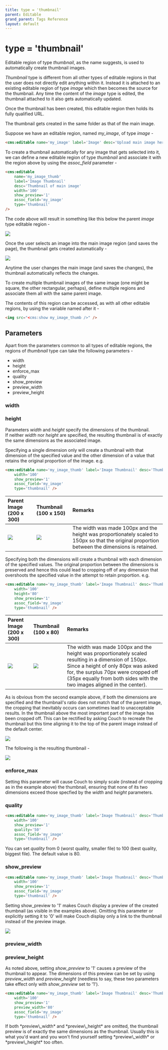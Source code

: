 ```yaml
---
title: type = 'thumbnail'
parent: Editable
grand_parent: Tags Reference
layout: default
---
```


# type = 'thumbnail'

Editable region of type _thumbnail_, as the name suggests, is used to automatically create thumbnail images.

_Thumbnail_ type is different from all other types of editable regions in that the user does not directly edit anything within it. Instead it is attached to an existing editable region of type _image_ which then becomes the source for the thumbnail. Any time the content of the _image_ type is edited, the thumbnail attached to it also gets automatically updated.

Once the thumbnail has been created, this editable region then holds its fully qualified URL.

<p class="notice">The thumbnail gets created in the same folder as that of the main image.</p>

Suppose we have an editable region, named *my\_image*, of type _image_ -

```html
<cms:editable name='my_image' label='Image' desc='Upload main image here' type="image" />
```

To create a thumbnail automatically for any image that gets selected into it, we can define a new editable region of type _thumbnail_ and associate it with the region above by using the *assoc\_field* parameter -

```html
<cms:editable
    name='my_image_thumb'
    label='Image Thumbnail'
    desc='Thumbnail of main image'
    width='100'
    show_preview='1'
    assoc_field='my_image'
    type='thumbnail'
/>
```

The code above will result in something like this below the parent _image_ type editable region -

![](../../../../assets/img/contents/editable-thumbnail-1.jpg)

Once the user selects an image into the main image region (and saves the page), the thumbnail gets created automatically -

![](../../../../assets/img/contents/editable-thumbnail-2.jpg)

Anytime the user changes the main image (and saves the changes), the thumbnail automatically reflects the changes.

<p class="success">To create multiple thumbnail images of the same image (one might be square, the other rectangular, perhaps), define multiple regions and associate them all with the same parent image.</p>

The contents of this region can be accessed, as with all other editable regions, by using the variable named after it -

```html
<img src="<cms:show my_image_thumb />" />
```

## Parameters

Apart from the parameters common to all types of editable regions, the regions of _thumbnail_ type can take the following parameters -

* width
* height
* enforce\_max
* quality
* show\_preview
* preview\_width
* preview\_height

### width

### height

Parameters _width_ and _height_ specify the dimensions of the thumbnail.<br/>
If neither _width_ nor _height_ are specified, the resulting thumbnail is of exactly the same dimensions as the associated image.

Specifying a single dimension only will create a thumbnail with that dimension of the specified value and the other dimension of a value that retains the original proportion of the image. e.g.

```html
<cms:editable name='my_image_thumb' label='Image Thumbnail' desc='Thumbnail of main image'
    width='100'
    show_preview='1'
    assoc_field='my_image'
    type='thumbnail' />
```

| Parent Image (200 x 300) | Thumbnail (100 x 150) | Remarks |
| :----------------------- | :-------------------- | :------ |
| ![](../../../../assets/img/contents/editable-thumbnail-3.jpg) | ![](../../../../assets/img/contents/editable-thumbnail-4.jpg) | The width was made 100px and the height was proportionately scaled to 150px so that the original proportion between the dimensions is retained. |

Specifying both the dimensions will create a thumbnail with each dimension of the specified values. The original proportion between the dimensions is preserved and hence this could lead to cropping off of any dimension that overshoots the specified value in the attempt to retain proportion. e.g.

```html
<cms:editable name='my_image_thumb' label='Image Thumbnail' desc='Thumbnail of main image'
    width='100'
    height='80'
    show_preview='1'
    assoc_field='my_image'
    type='thumbnail' />
```

| Parent Image (200 x 300) | Thumbnail (100 x 80) | Remarks |
| :----------------------- | :------------------- | :------ |
| ![](../../../../assets/img/contents/editable-thumbnail-5.jpg) | ![](../../../../assets/img/contents/editable-thumbnail-6.jpg) | The width was made 100px and the height was proportionately scaled resulting in a dimension of 150px. Since a height of only 80px was asked for, the surplus 70px were cropped off (35px equally from both sides with the two images aligned in the center). |

As is obvious from the second example above, if both the dimensions are specified and the thumbnail's ratio does not match that of the parent image, the cropping that inevitably occurs can sometimes lead to unacceptable results. In the thumbnail above the most important part of the image has been cropped off. This can be rectified by asking Couch to recreate the thumbnail but this time aligning it to the top of the parent image instead of the default center.

![](../../../../assets/img/contents/editable-thumbnail-7.jpg)

The following is the resulting thumbnail -

![](../../../../assets/img/contents/editable-thumbnail-8.jpg)

### enforce_max

Setting this parameter will cause Couch to simply scale (instead of cropping as in the example above) the thumbnail, ensuring that none of its two dimensions exceed those specfied by the _width_ and _height_ parameters.

### quality

```html
<cms:editable name='my_image_thumb' label='Image Thumbnail' desc='Thumbnail of main image'
    width='100'
    show_preview='1'
    quality='50'
    assoc_field='my_image'
    type='thumbnail' />
```

You can set _quality_ from 0 (worst quality, smaller file) to 100 (best quality, biggest file). The default value is 80\.

### show_preview

```html
<cms:editable name='my_image_thumb' label='Image Thumbnail' desc='Thumbnail of main image'
    width='100'
    show_preview='1'
    assoc_field='my_image'
    type='thumbnail' />
```

Setting show\_preview to '1' makes Couch display a preview of the created thumbnail (as visible in the examples above). Omitting this parameter or explicitly setting it to '0' will make Couch display only a link to the thumbnail instead of the preview image.

![](../../../../assets/img/contents/editable-thumbnail-9.gif)

### preview_width

### preview_height

As noted above, setting *show\_preview* to '1' causes a preview of the thumbnail to appear. The dimensions of this preview can be set by using *preview\_width* and *preview\_height* (needless to say, these two parameters take effect only with *show\_preview* set to '1').

```html
<cms:editable name='my_image_thumb' label='Image Thumbnail' desc='Thumbnail of main image'
    width='100'
    show_preview='1'
    preview_width='80'
    assoc_field='my_image'
    type='thumbnail' />
```

<p class="success">If both *preview\_width* and *preview\_height* are omitted, the thumbnail preview is of exactly the same dimensions as the thumbnail. Usually this is what you'd want and you won't find yourself setting *preview\_width* or *preview\_height* too often.</p>